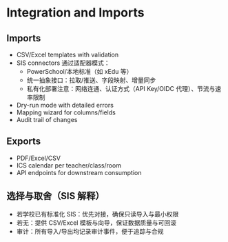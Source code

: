 # Integration and Imports

## Imports

- CSV/Excel templates with validation
- SIS connectors 通过适配器模式：
  - PowerSchool/本地标准（如 xEdu 等）
  - 统一抽象接口：拉取/推送、字段映射、增量同步
  - 私有化部署注意：网络连通、认证方式（API Key/OIDC 代理）、节流与速率限制
- Dry-run mode with detailed errors
- Mapping wizard for columns/fields
- Audit trail of changes

## Exports

- PDF/Excel/CSV
- ICS calendar per teacher/class/room
- API endpoints for downstream consumption

## 选择与取舍（SIS 解释）

- 若学校已有标准化 SIS：优先对接，确保只读导入与最小权限
- 若无：提供 CSV/Excel 模板与向导，保证数据质量与可回滚
- 审计：所有导入/导出均记录审计事件，便于追踪与合规
